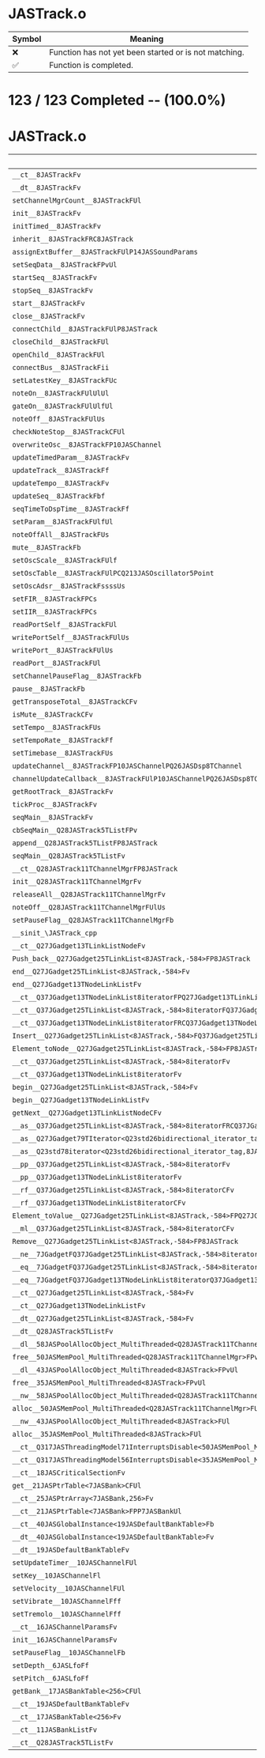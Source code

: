 # JASTrack.o
| Symbol | Meaning 
| ------------- | ------------- 
| :x: | Function has not yet been started or is not matching. 
| :white_check_mark: | Function is completed. 


# 123 / 123 Completed -- (100.0%)
# JASTrack.o
| Symbol | Decompiled? |
| ------------- | ------------- |
| `__ct__8JASTrackFv` | :white_check_mark: |
| `__dt__8JASTrackFv` | :white_check_mark: |
| `setChannelMgrCount__8JASTrackFUl` | :white_check_mark: |
| `init__8JASTrackFv` | :white_check_mark: |
| `initTimed__8JASTrackFv` | :white_check_mark: |
| `inherit__8JASTrackFRC8JASTrack` | :white_check_mark: |
| `assignExtBuffer__8JASTrackFUlP14JASSoundParams` | :white_check_mark: |
| `setSeqData__8JASTrackFPvUl` | :white_check_mark: |
| `startSeq__8JASTrackFv` | :white_check_mark: |
| `stopSeq__8JASTrackFv` | :white_check_mark: |
| `start__8JASTrackFv` | :white_check_mark: |
| `close__8JASTrackFv` | :white_check_mark: |
| `connectChild__8JASTrackFUlP8JASTrack` | :white_check_mark: |
| `closeChild__8JASTrackFUl` | :white_check_mark: |
| `openChild__8JASTrackFUl` | :white_check_mark: |
| `connectBus__8JASTrackFii` | :white_check_mark: |
| `setLatestKey__8JASTrackFUc` | :white_check_mark: |
| `noteOn__8JASTrackFUlUlUl` | :white_check_mark: |
| `gateOn__8JASTrackFUlUlfUl` | :white_check_mark: |
| `noteOff__8JASTrackFUlUs` | :white_check_mark: |
| `checkNoteStop__8JASTrackCFUl` | :white_check_mark: |
| `overwriteOsc__8JASTrackFP10JASChannel` | :white_check_mark: |
| `updateTimedParam__8JASTrackFv` | :white_check_mark: |
| `updateTrack__8JASTrackFf` | :white_check_mark: |
| `updateTempo__8JASTrackFv` | :white_check_mark: |
| `updateSeq__8JASTrackFbf` | :white_check_mark: |
| `seqTimeToDspTime__8JASTrackFf` | :white_check_mark: |
| `setParam__8JASTrackFUlfUl` | :white_check_mark: |
| `noteOffAll__8JASTrackFUs` | :white_check_mark: |
| `mute__8JASTrackFb` | :white_check_mark: |
| `setOscScale__8JASTrackFUlf` | :white_check_mark: |
| `setOscTable__8JASTrackFUlPCQ213JASOscillator5Point` | :white_check_mark: |
| `setOscAdsr__8JASTrackFssssUs` | :white_check_mark: |
| `setFIR__8JASTrackFPCs` | :white_check_mark: |
| `setIIR__8JASTrackFPCs` | :white_check_mark: |
| `readPortSelf__8JASTrackFUl` | :white_check_mark: |
| `writePortSelf__8JASTrackFUlUs` | :white_check_mark: |
| `writePort__8JASTrackFUlUs` | :white_check_mark: |
| `readPort__8JASTrackFUl` | :white_check_mark: |
| `setChannelPauseFlag__8JASTrackFb` | :white_check_mark: |
| `pause__8JASTrackFb` | :white_check_mark: |
| `getTransposeTotal__8JASTrackCFv` | :white_check_mark: |
| `isMute__8JASTrackCFv` | :white_check_mark: |
| `setTempo__8JASTrackFUs` | :white_check_mark: |
| `setTempoRate__8JASTrackFf` | :white_check_mark: |
| `setTimebase__8JASTrackFUs` | :white_check_mark: |
| `updateChannel__8JASTrackFP10JASChannelPQ26JASDsp8TChannel` | :white_check_mark: |
| `channelUpdateCallback__8JASTrackFUlP10JASChannelPQ26JASDsp8TChannelPv` | :white_check_mark: |
| `getRootTrack__8JASTrackFv` | :white_check_mark: |
| `tickProc__8JASTrackFv` | :white_check_mark: |
| `seqMain__8JASTrackFv` | :white_check_mark: |
| `cbSeqMain__Q28JASTrack5TListFPv` | :white_check_mark: |
| `append__Q28JASTrack5TListFP8JASTrack` | :white_check_mark: |
| `seqMain__Q28JASTrack5TListFv` | :white_check_mark: |
| `__ct__Q28JASTrack11TChannelMgrFP8JASTrack` | :white_check_mark: |
| `init__Q28JASTrack11TChannelMgrFv` | :white_check_mark: |
| `releaseAll__Q28JASTrack11TChannelMgrFv` | :white_check_mark: |
| `noteOff__Q28JASTrack11TChannelMgrFUlUs` | :white_check_mark: |
| `setPauseFlag__Q28JASTrack11TChannelMgrFb` | :white_check_mark: |
| `__sinit_\JASTrack_cpp` | :white_check_mark: |
| `__ct__Q27JGadget13TLinkListNodeFv` | :white_check_mark: |
| `Push_back__Q27JGadget25TLinkList<8JASTrack,-584>FP8JASTrack` | :white_check_mark: |
| `end__Q27JGadget25TLinkList<8JASTrack,-584>Fv` | :white_check_mark: |
| `end__Q27JGadget13TNodeLinkListFv` | :white_check_mark: |
| `__ct__Q37JGadget13TNodeLinkList8iteratorFPQ27JGadget13TLinkListNode` | :white_check_mark: |
| `__ct__Q37JGadget25TLinkList<8JASTrack,-584>8iteratorFQ37JGadget13TNodeLinkList8iterator` | :white_check_mark: |
| `__ct__Q37JGadget13TNodeLinkList8iteratorFRCQ37JGadget13TNodeLinkList8iterator` | :white_check_mark: |
| `Insert__Q27JGadget25TLinkList<8JASTrack,-584>FQ37JGadget25TLinkList<8JASTrack,-584>8iteratorP8JASTrack` | :white_check_mark: |
| `Element_toNode__Q27JGadget25TLinkList<8JASTrack,-584>FP8JASTrack` | :white_check_mark: |
| `__ct__Q37JGadget25TLinkList<8JASTrack,-584>8iteratorFv` | :white_check_mark: |
| `__ct__Q37JGadget13TNodeLinkList8iteratorFv` | :white_check_mark: |
| `begin__Q27JGadget25TLinkList<8JASTrack,-584>Fv` | :white_check_mark: |
| `begin__Q27JGadget13TNodeLinkListFv` | :white_check_mark: |
| `getNext__Q27JGadget13TLinkListNodeCFv` | :white_check_mark: |
| `__as__Q37JGadget25TLinkList<8JASTrack,-584>8iteratorFRCQ37JGadget25TLinkList<8JASTrack,-584>8iterator` | :white_check_mark: |
| `__as__Q27JGadget79TIterator<Q23std26bidirectional_iterator_tag,8JASTrack,l,P8JASTrack,R8JASTrack>FRCQ27JGadget79TIterator<Q23std26bidirectional_iterator_tag,8JASTrack,l,P8JASTrack,R8JASTrack>` | :white_check_mark: |
| `__as__Q23std78iterator<Q23std26bidirectional_iterator_tag,8JASTrack,l,P8JASTrack,R8JASTrack>FRCQ23std78iterator<Q23std26bidirectional_iterator_tag,8JASTrack,l,P8JASTrack,R8JASTrack>` | :white_check_mark: |
| `__pp__Q37JGadget25TLinkList<8JASTrack,-584>8iteratorFv` | :white_check_mark: |
| `__pp__Q37JGadget13TNodeLinkList8iteratorFv` | :white_check_mark: |
| `__rf__Q37JGadget25TLinkList<8JASTrack,-584>8iteratorCFv` | :white_check_mark: |
| `__rf__Q37JGadget13TNodeLinkList8iteratorCFv` | :white_check_mark: |
| `Element_toValue__Q27JGadget25TLinkList<8JASTrack,-584>FPQ27JGadget13TLinkListNode` | :white_check_mark: |
| `__ml__Q37JGadget25TLinkList<8JASTrack,-584>8iteratorCFv` | :white_check_mark: |
| `Remove__Q27JGadget25TLinkList<8JASTrack,-584>FP8JASTrack` | :white_check_mark: |
| `__ne__7JGadgetFQ37JGadget25TLinkList<8JASTrack,-584>8iteratorQ37JGadget25TLinkList<8JASTrack,-584>8iterator` | :white_check_mark: |
| `__eq__7JGadgetFQ37JGadget25TLinkList<8JASTrack,-584>8iteratorQ37JGadget25TLinkList<8JASTrack,-584>8iterator` | :white_check_mark: |
| `__eq__7JGadgetFQ37JGadget13TNodeLinkList8iteratorQ37JGadget13TNodeLinkList8iterator` | :white_check_mark: |
| `__ct__Q27JGadget25TLinkList<8JASTrack,-584>Fv` | :white_check_mark: |
| `__ct__Q27JGadget13TNodeLinkListFv` | :white_check_mark: |
| `__dt__Q27JGadget25TLinkList<8JASTrack,-584>Fv` | :white_check_mark: |
| `__dt__Q28JASTrack5TListFv` | :white_check_mark: |
| `__dl__58JASPoolAllocObject_MultiThreaded<Q28JASTrack11TChannelMgr>FPvUl` | :white_check_mark: |
| `free__50JASMemPool_MultiThreaded<Q28JASTrack11TChannelMgr>FPvUl` | :white_check_mark: |
| `__dl__43JASPoolAllocObject_MultiThreaded<8JASTrack>FPvUl` | :white_check_mark: |
| `free__35JASMemPool_MultiThreaded<8JASTrack>FPvUl` | :white_check_mark: |
| `__nw__58JASPoolAllocObject_MultiThreaded<Q28JASTrack11TChannelMgr>FUl` | :white_check_mark: |
| `alloc__50JASMemPool_MultiThreaded<Q28JASTrack11TChannelMgr>FUl` | :white_check_mark: |
| `__nw__43JASPoolAllocObject_MultiThreaded<8JASTrack>FUl` | :white_check_mark: |
| `alloc__35JASMemPool_MultiThreaded<8JASTrack>FUl` | :white_check_mark: |
| `__ct__Q317JASThreadingModel71InterruptsDisable<50JASMemPool_MultiThreaded<Q28JASTrack11TChannelMgr>>4LockFRC50JASMemPool_MultiThreaded<Q28JASTrack11TChannelMgr>` | :white_check_mark: |
| `__ct__Q317JASThreadingModel56InterruptsDisable<35JASMemPool_MultiThreaded<8JASTrack>>4LockFRC35JASMemPool_MultiThreaded<8JASTrack>` | :white_check_mark: |
| `__ct__18JASCriticalSectionFv` | :white_check_mark: |
| `get__21JASPtrTable<7JASBank>CFUl` | :white_check_mark: |
| `__ct__25JASPtrArray<7JASBank,256>Fv` | :white_check_mark: |
| `__ct__21JASPtrTable<7JASBank>FPP7JASBankUl` | :white_check_mark: |
| `__ct__40JASGlobalInstance<19JASDefaultBankTable>Fb` | :white_check_mark: |
| `__dt__40JASGlobalInstance<19JASDefaultBankTable>Fv` | :white_check_mark: |
| `__dt__19JASDefaultBankTableFv` | :white_check_mark: |
| `setUpdateTimer__10JASChannelFUl` | :white_check_mark: |
| `setKey__10JASChannelFl` | :white_check_mark: |
| `setVelocity__10JASChannelFUl` | :white_check_mark: |
| `setVibrate__10JASChannelFff` | :white_check_mark: |
| `setTremolo__10JASChannelFff` | :white_check_mark: |
| `__ct__16JASChannelParamsFv` | :white_check_mark: |
| `init__16JASChannelParamsFv` | :white_check_mark: |
| `setPauseFlag__10JASChannelFb` | :white_check_mark: |
| `setDepth__6JASLfoFf` | :white_check_mark: |
| `setPitch__6JASLfoFf` | :white_check_mark: |
| `getBank__17JASBankTable<256>CFUl` | :white_check_mark: |
| `__ct__19JASDefaultBankTableFv` | :white_check_mark: |
| `__ct__17JASBankTable<256>Fv` | :white_check_mark: |
| `__ct__11JASBankListFv` | :white_check_mark: |
| `__ct__Q28JASTrack5TListFv` | :white_check_mark: |
